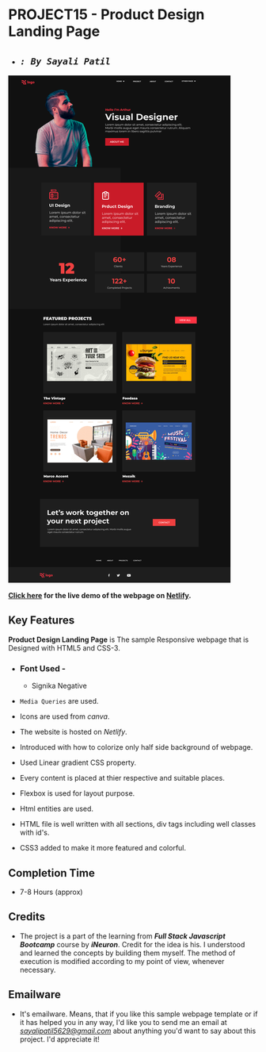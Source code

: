 # **PROJECT15 - Product Design Landing Page**

- ## _`: By Sayali Patil`_

![Product Design Landing Page](./assets/15.png)

**[Click here](https://product-design-landing-page-saya.netlify.app/) for the live demo of the webpage on [Netlify](https://www.netlify.com/).**

## Key Features

**Product Design Landing Page** is The sample Responsive webpage that is Designed with HTML5 and CSS-3.

- ### Font Used -

  - Signika Negative

- `Media Queries` are used.
- Icons are used from _canva_.
- The website is hosted on _Netlify_.
- Introduced with how to colorize only half side background of webpage.
- Used Linear gradient CSS property.
- Every content is placed at thier respective and suitable places.
- Flexbox is used for layout purpose.
- Html entities are used.
- HTML file is well written with all sections, div tags including well classes with id's.
- CSS3 added to make it more featured and colorful.

## Completion Time

- 7-8 Hours (approx)

## Credits

- The project is a part of the learning from **_Full Stack Javascript Bootcamp_** course by **_iNeuron_**. Credit for the idea is his. I understood and learned the concepts by building them myself. The method of execution is modified according to my point of view, whenever necessary.

## Emailware

- It's emailware. Means, that if you like this sample webpage template or if it has helped you in any way, I'd like you to send me an email at *sayalipatil5629@gmail.com* about anything you'd want to say about this project. I'd appreciate it!
